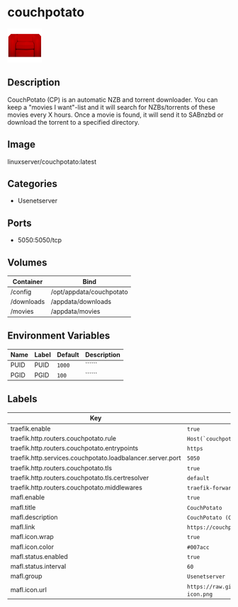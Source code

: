 # couchpotato

![Logo](images/couchpotato.png)

## Description
CouchPotato (CP) is an automatic NZB and torrent downloader. You can keep a "movies I want"\-list and it will search for NZBs/torrents of these movies every X hours. Once a movie is found, it will send it to SABnzbd or download the torrent to a specified directory.

## Image
linuxserver/couchpotato:latest

## Categories
- Usenetserver

## Ports
- 5050:5050/tcp

## Volumes
| Container | Bind |
|-----------|------|
| /config | /opt/appdata/couchpotato |
| /downloads | /appdata/downloads |
| /movies | /appdata/movies |

## Environment Variables
| Name | Label | Default | Description |
|------|-------|---------|-------------|
| PUID | PUID | ```1000``` | `````` |
| PGID | PGID | ```100``` | `````` |

## Labels
| Key | Value |
|-----|-------|
| traefik.enable | ```true``` |
| traefik.http.routers.couchpotato.rule | ```Host(`couchpotato.{$TRAEFIK_INGRESS_DOMAIN}`)``` |
| traefik.http.routers.couchpotato.entrypoints | ```https``` |
| traefik.http.services.couchpotato.loadbalancer.server.port | ```5050``` |
| traefik.http.routers.couchpotato.tls | ```true``` |
| traefik.http.routers.couchpotato.tls.certresolver | ```default``` |
| traefik.http.routers.couchpotato.middlewares | ```traefik-forward-auth``` |
| mafl.enable | ```true``` |
| mafl.title | ```CouchPotato``` |
| mafl.description | ```CouchPotato (CP) is an automatic NZB and torrent downloader.``` |
| mafl.link | ```https://couchpotato.{$TRAEFIK_INGRESS_DOMAIN}``` |
| mafl.icon.wrap | ```true``` |
| mafl.icon.color | ```#007acc``` |
| mafl.status.enabled | ```true``` |
| mafl.status.interval | ```60``` |
| mafl.group | ```Usenetserver``` |
| mafl.icon.url | ```https://raw.githubusercontent.com/Qballjos/portainer_templates/master/Images/couchpotato-icon.png``` |

